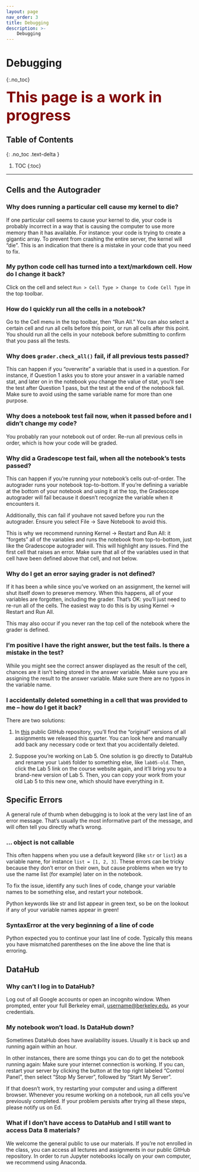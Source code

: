```yaml
---
layout: page
nav_order: 3
title: Debugging
description: >-
    Debugging
---
```


# Debugging
{:.no_toc}

<b style="font-size:40px;color:maroon;">This page is a work in progress</b>

## Table of Contents
{: .no_toc .text-delta }

1. TOC
{:toc}

---

## Cells and the Autograder
### Why does running a particular cell cause my kernel to die?
If one particular cell seems to cause your kernel to die, your code is probably incorrect in a way that is causing the computer to use more memory than it has available. For instance: your code is trying to create a gigantic array. To prevent from crashing the entire server, the kernel will “die”. This is an indication that there is a mistake in your code that you need to fix.

### My python code cell has turned into a text/markdown cell. How do I change it back?
Click on the cell and select `Run > Cell Type > Change to Code Cell Type` in the top toolbar.

### How do I quickly run all the cells in a notebook?
Go to the Cell menu in the top toolbar, then “Run All.” You can also select a certain cell and run all cells before this point, or run all cells after this point. You should run all the cells in your notebook before submitting to confirm that you pass all the tests.

### Why does `grader.check_all()` fail, if all previous tests passed?
This can happen if you “overwrite” a variable that is used in a question. For instance, if Question 1 asks you to store your answer in a variable named stat, and later on in the notebook you change the value of stat, you’ll see the test after Question 1 pass, but the test at the end of the notebook fail. Make sure to avoid using the same variable name for more than one purpose.

### Why does a notebook test fail now, when it passed before and I didn’t change my code?
You probably ran your notebook out of order. Re-run all previous cells in order, which is how your code will be graded.

### Why did a Gradescope test fail, when all the notebook’s tests passed?
This can happen if you’re running your notebook’s cells out-of-order. The autograder runs your notebook top-to-bottom. If you’re defining a variable at the bottom of your notebook and using it at the top, the Gradescope autograder will fail because it doesn’t recognize the variable when it encounters it.

Additionally, this can fail if youhave not saved before you run the autograder. Ensure you select File -> Save Notebook to avoid this.

This is why we recommend running Kernel -> Restart and Run All: it “forgets” all of the variables and runs the notebook from top-to-bottom, just like the Gradescope autograder will. This will highlight any issues. Find the first cell that raises an error. Make sure that all of the variables used in that cell have been defined above that cell, and not below.

### Why do I get an error saying grader is not defined?
If it has been a while since you’ve worked on an assignment, the kernel will shut itself down to preserve memory. When this happens, all of your variables are forgotten, including the grader. That’s OK: you’ll just need to re-run all of the cells. The easiest way to do this is by using Kernel -> Restart and Run All.

This may also occur if you never ran the top cell of the notebook where the grader is defined.

### I’m positive I have the right answer, but the test fails. Is there a mistake in the test?
While you might see the correct answer displayed as the result of the cell, chances are it isn’t being stored in the answer variable. Make sure you are assigning the result to the answer variable. Make sure there are no typos in the variable name.

### I accidentally deleted something in a cell that was provided to me – how do I get it back?
There are two solutions:

1. In [this](https://github.com/data-8/materials-su24) public GitHub repository, you’ll find the “original” versions of all assignments we released this quarter. You can look here and manually add back any necessary code or text that you accidentally deleted.

2. Suppose you’re working on Lab 5. One solution is go directly to DataHub and rename your `lab05` folder to something else, like `lab05-old`. Then, click the Lab 5 link on the course website again, and it’ll bring you to a brand-new version of Lab 5. Then, you can copy your work from your old Lab 5 to this new one, which should have everything in it.

## Specific Errors
A general rule of thumb when debugging is to look at the very last line of an error message. That’s usually the most informative part of the message, and will often tell you directly what’s wrong.

### ... object is not callable
This often happens when you use a default keyword (like `str` or `list`) as a variable name, for instance `list = [1, 2, 3]`. These errors can be tricky because they don’t error on their own, but cause problems when we try to use the name list (for example) later on in the notebook.

To fix the issue, identify any such lines of code, change your variable names to be something else, and restart your notebook.

Python keywords like str and list appear in green text, so be on the lookout if any of your variable names appear in green!

### SyntaxError at the very beginning of a line of code

Python expected you to continue your last line of code. Typically this means you have mismatched parentheses on the line above the line that is erroring.


## DataHub

### Why can’t I log in to DataHub?
Log out of all Google accounts or open an incognito window. When prompted, enter your full Berkeley email, username@berkeley.edu, as your credentials.


### My notebook won’t load. Is DataHub down?
Sometimes DataHub does have availability issues. Usually it is back up and running again within an hour. 

In other instances, there are some things you can do to get the notebook running again: Make sure your internet connection is working. If you can, restart your server by clicking the button at the top right labeled “Control Panel”, then select “Stop My Server”, followed by “Start My Server”. 

If that doesn’t work, try restarting your computer and using a different browser. Whenever you resume working on a notebook, run all cells you’ve previously completed. If your problem persists after trying all these steps, please notify us on Ed.

### What if I don’t have access to DataHub and I still want to access Data 8 materials?
We welcome the general public to use our materials. If you’re not enrolled in the class, you can access all lectures and assignments in our public GitHub repository. In order to run Jupyter notebooks locally on your own computer, we recommend using Anaconda.

<script src="../assets/darkmode.js"></script>
<script>
  window.addEventListener("DOMContentLoaded", (event) => {
    onLoad();
});
</script>
